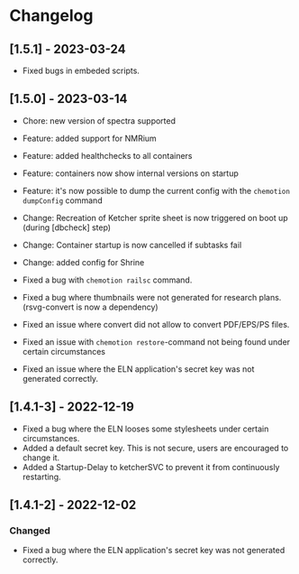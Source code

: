 # Changelog

## [1.5.1] - 2023-03-24
-   Fixed bugs in embeded scripts.

## [1.5.0] - 2023-03-14

-   Chore: new version of spectra supported
-   Feature: added support for NMRium
-   Feature: added healthchecks to all containers
-   Feature: containers now show internal versions on startup
-   Feature: it's now possible to dump the current config with the `chemotion dumpConfig` command

-   Change: Recreation of Ketcher sprite sheet is now triggered on boot up (during [dbcheck] step)
-   Change: Container startup is now cancelled if subtasks fail
-   Change: added config for Shrine

-   Fixed a bug with `chemotion railsc` command.
-   Fixed a bug where thumbnails were not generated for research plans. (rsvg-convert is now a dependency)
-   Fixed an issue where convert did not allow to convert PDF/EPS/PS files.
-   Fixed an issue with `chemotion restore`-command not being found under certain circumstances
-   Fixed an issue where the ELN application's secret key was not generated correctly.

## [1.4.1-3] - 2022-12-19

-   Fixed a bug where the ELN looses some stylesheets under certain circumstances.
-   Added a default secret key. This is not secure, users are encouraged to change it.
-   Added a Startup-Delay to ketcherSVC to prevent it from continuously restarting.

## [1.4.1-2] - 2022-12-02

### Changed

-   Fixed a bug where the ELN application's secret key was not generated correctly.
